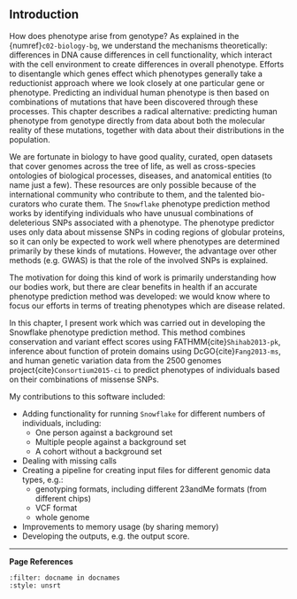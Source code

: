 ## Introduction

How does phenotype arise from genotype? As explained in the {numref}`c02-biology-bg`, we understand the mechanisms theoretically: differences in DNA cause differences in cell functionality, which interact with the cell environment to create differences in overall phenotype. Efforts to disentangle which genes effect which phenotypes generally take a reductionist approach where we look closely at one particular gene or phenotype. Predicting an individual human phenotype is then based on combinations of mutations that have been discovered through these processes. This chapter describes a radical alternative: predicting human phenotype from genotype directly from data about both the molecular reality of these mutations, together with data about their distributions in the population.

[//]: # (TODO: When are other approaches successful? What are the downsides?)

We are fortunate in biology to have good quality, curated, open datasets that cover genomes across the tree of life, as well as cross-species ontologies of biological processes, diseases, and anatomical entities (to name just a few). These resources are only possible because of the international community who contribute to them, and the talented bio-curators who curate them. The `Snowflake` phenotype prediction method works by identifying individuals who have unusual combinations of deleterious SNPs associated with a phenotype. The phenotype predictor uses only data about missense SNPs in coding regions of globular proteins, so it can only be expected to work well where phenotypes are determined primarily by these kinds of mutations. However, the advantage over other methods (e.g. GWAS) is that the role of the involved SNPs is explained.

The motivation for doing this kind of work is primarily understanding how our bodies work, but there are clear benefits in health if an accurate phenotype prediction method was developed: we would know where to focus our efforts in terms of treating phenotypes which are disease related.

In this chapter, I present work which was carried out in developing the Snowflake phenotype prediction method. This method combines conservation and variant effect scores using FATHMM{cite}`Shihab2013-pk`, inference about function of protein domains using DcGO{cite}`Fang2013-ms`, and human genetic variation data from the 2500 genomes project{cite}`Consortium2015-ci` to predict phenotypes of individuals based on their combinations of missense SNPs. 


My contributions to this software included:
- Adding functionality for running `Snowflake` for different numbers of individuals, including:
    - One person against a background set
    - Multiple people against a background set
    - A cohort without a background set
- Dealing with missing calls 
- Creating a pipeline for creating input files for different genomic data types, e.g.:
    - genotyping formats, including different 23andMe formats (from different chips)
    - VCF format
    - whole genome
- Improvements to memory usage (by sharing memory)
- Developing the outputs, e.g. the output score.

---
**Page References**

```{bibliography} /_bibliography/references.bib
:filter: docname in docnames
:style: unsrt
```